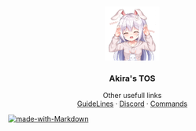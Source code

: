 <!-- PROJECT LOGO -->
<br />
<p align="center">
  <a href="https://github.com/Dark-LYNN/Dark-LYNN/">
    <img src="Images/Avatar%20-%20400%20x%20400.png" alt="Logo" width="110" height="110">
  </a>
  <h3 align="center">Akira's TOS</h3>

  <p align="center">
    Other usefull links
    <br />
    <a href="https://github.com/Dark-LYNN/Dark-LYNN/tree/main/Discord/Discord-Bots/JavaScript/Akira/Assets/GuideLines.md">GuideLines</a>
    ·
    <a href="https://discord.gg/SBj5WzeVBj/">Discord</a>
    ·
    <a href="https://github.com/Dark-LYNN/Dark-LYNN/tree/main/Discord/Discord-Bots/JavaScript/Akira/Assets/Commands.md">Commands</a>
  </p>
</p>
<!-- Project Shields
*** I'm using markdown "reference style" links for readability.-->

[![made-with-Markdown](https://img.shields.io/badge/Made%20with-Markdown-1f425f.svg)](https://github.com/Dark-LYNN/Dark-LYNN/)
